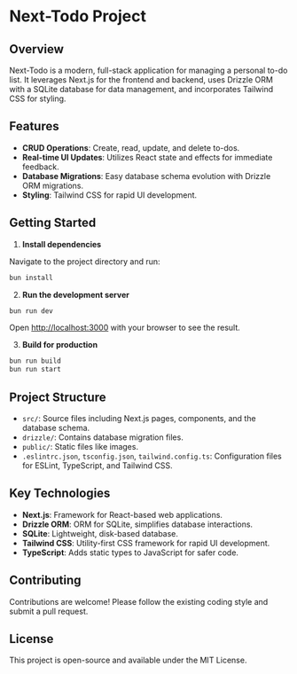 # Next-Todo Project

## Overview

Next-Todo is a modern, full-stack application for managing a personal to-do list. It leverages Next.js for the frontend and backend, uses Drizzle ORM with a SQLite database for data management, and incorporates Tailwind CSS for styling.

## Features

- **CRUD Operations**: Create, read, update, and delete to-dos.
- **Real-time UI Updates**: Utilizes React state and effects for immediate feedback.
- **Database Migrations**: Easy database schema evolution with Drizzle ORM migrations.
- **Styling**: Tailwind CSS for rapid UI development.

## Getting Started

1. **Install dependencies**

Navigate to the project directory and run:

```bash
bun install
```

2. **Run the development server**

```bash
bun run dev
```

Open [http://localhost:3000](http://localhost:3000) with your browser to see the result.

3. **Build for production**

```bash
bun run build
bun run start
```

## Project Structure

- `src/`: Source files including Next.js pages, components, and the database schema.
- `drizzle/`: Contains database migration files.
- `public/`: Static files like images.
- `.eslintrc.json`, `tsconfig.json`, `tailwind.config.ts`: Configuration files for ESLint, TypeScript, and Tailwind CSS.

## Key Technologies

- **Next.js**: Framework for React-based web applications.
- **Drizzle ORM**: ORM for SQLite, simplifies database interactions.
- **SQLite**: Lightweight, disk-based database.
- **Tailwind CSS**: Utility-first CSS framework for rapid UI development.
- **TypeScript**: Adds static types to JavaScript for safer code.

## Contributing

Contributions are welcome! Please follow the existing coding style and submit a pull request.

## License

This project is open-source and available under the MIT License.
